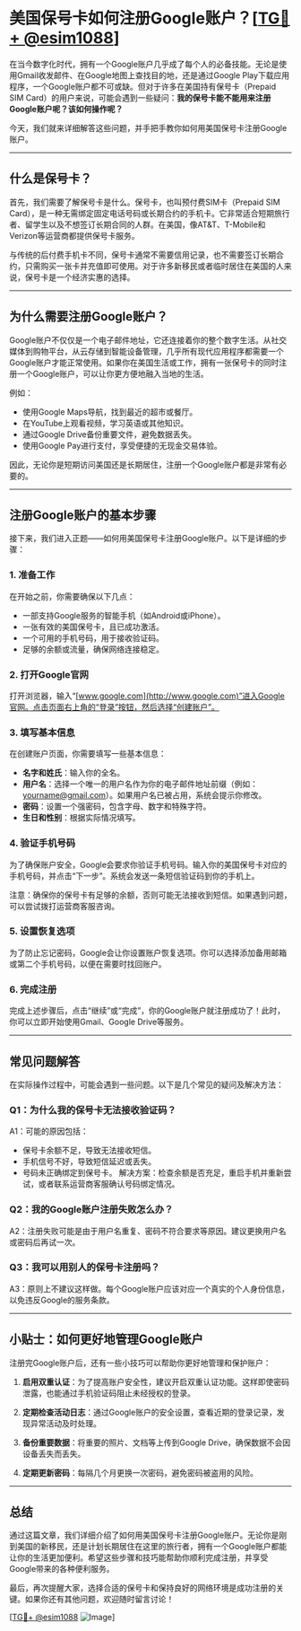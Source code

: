 # 美国保号卡如何注册Google账户？[[TG💪+ @esim1088](https://t.me/s/esim1088)]

在当今数字化时代，拥有一个Google账户几乎成了每个人的必备技能。无论是使用Gmail收发邮件、在Google地图上查找目的地，还是通过Google Play下载应用程序，一个Google账户都不可或缺。但对于许多在美国持有保号卡（Prepaid SIM Card）的用户来说，可能会遇到一些疑问：**我的保号卡能不能用来注册Google账户呢？该如何操作呢？**

今天，我们就来详细解答这些问题，并手把手教你如何用美国保号卡注册Google账户。

---

## 什么是保号卡？

首先，我们需要了解保号卡是什么。保号卡，也叫预付费SIM卡（Prepaid SIM Card），是一种无需绑定固定电话号码或长期合约的手机卡。它非常适合短期旅行者、留学生以及不想签订长期合同的人群。在美国，像AT&T、T-Mobile和Verizon等运营商都提供保号卡服务。

与传统的后付费手机卡不同，保号卡通常不需要信用记录，也不需要签订长期合约，只需购买一张卡并充值即可使用。对于许多新移民或者临时居住在美国的人来说，保号卡是一个经济实惠的选择。

---

## 为什么需要注册Google账户？

Google账户不仅仅是一个电子邮件地址，它还连接着你的整个数字生活。从社交媒体到购物平台，从云存储到智能设备管理，几乎所有现代应用程序都需要一个Google账户才能正常使用。如果你在美国生活或工作，拥有一张保号卡的同时注册一个Google账户，可以让你更方便地融入当地的生活。

例如：
- 使用Google Maps导航，找到最近的超市或餐厅。
- 在YouTube上观看视频，学习英语或其他知识。
- 通过Google Drive备份重要文件，避免数据丢失。
- 使用Google Pay进行支付，享受便捷的无现金交易体验。

因此，无论你是短期访问美国还是长期居住，注册一个Google账户都是非常有必要的。

---

## 注册Google账户的基本步骤

接下来，我们进入正题——如何用美国保号卡注册Google账户。以下是详细的步骤：

### 1. 准备工作

在开始之前，你需要确保以下几点：
- 一部支持Google服务的智能手机（如Android或iPhone）。
- 一张有效的美国保号卡，且已成功激活。
- 一个可用的手机号码，用于接收验证码。
- 足够的余额或流量，确保网络连接稳定。

### 2. 打开Google官网

打开浏览器，输入“[www.google.com](http://www.google.com)”进入Google官网。点击页面右上角的“登录”按钮，然后选择“创建账户”。

### 3. 填写基本信息

在创建账户页面，你需要填写一些基本信息：
- **名字和姓氏**：输入你的全名。
- **用户名**：选择一个唯一的用户名作为你的电子邮件地址前缀（例如：yourname@gmail.com）。如果用户名已被占用，系统会提示你修改。
- **密码**：设置一个强密码，包含字母、数字和特殊字符。
- **生日和性别**：根据实际情况填写。

### 4. 验证手机号码

为了确保账户安全，Google会要求你验证手机号码。输入你的美国保号卡对应的手机号码，并点击“下一步”。系统会发送一条短信验证码到你的手机上。

注意：确保你的保号卡有足够的余额，否则可能无法接收到短信。如果遇到问题，可以尝试拨打运营商客服咨询。

### 5. 设置恢复选项

为了防止忘记密码，Google会让你设置账户恢复选项。你可以选择添加备用邮箱或第二个手机号码，以便在需要时找回账户。

### 6. 完成注册

完成上述步骤后，点击“继续”或“完成”，你的Google账户就注册成功了！此时，你可以立即开始使用Gmail、Google Drive等服务。

---

## 常见问题解答

在实际操作过程中，可能会遇到一些问题。以下是几个常见的疑问及解决方法：

### Q1：为什么我的保号卡无法接收验证码？
A1：可能的原因包括：
- 保号卡余额不足，导致无法接收短信。
- 手机信号不好，导致短信延迟或丢失。
- 号码未正确绑定到保号卡。
解决方案：检查余额是否充足，重启手机并重新尝试，或者联系运营商客服确认号码绑定情况。

### Q2：我的Google账户注册失败怎么办？
A2：注册失败可能是由于用户名重复、密码不符合要求等原因。建议更换用户名或密码后再试一次。

### Q3：我可以用别人的保号卡注册吗？
A3：原则上不建议这样做。每个Google账户应该对应一个真实的个人身份信息，以免违反Google的服务条款。

---

## 小贴士：如何更好地管理Google账户

注册完Google账户后，还有一些小技巧可以帮助你更好地管理和保护账户：

1. **启用双重认证**：为了提高账户安全性，建议开启双重认证功能。这样即使密码泄露，也能通过手机验证码阻止未经授权的登录。

2. **定期检查活动日志**：通过Google账户的安全设置，查看近期的登录记录，发现异常活动及时处理。

3. **备份重要数据**：将重要的照片、文档等上传到Google Drive，确保数据不会因设备丢失而丢失。

4. **定期更新密码**：每隔几个月更换一次密码，避免密码被盗用的风险。

---

## 总结

通过这篇文章，我们详细介绍了如何用美国保号卡注册Google账户。无论你是刚到美国的新移民，还是计划长期居住在这里的旅行者，拥有一个Google账户都能让你的生活更加便利。希望这些步骤和技巧能帮助你顺利完成注册，并享受Google带来的各种便利服务。

最后，再次提醒大家，选择合适的保号卡和保持良好的网络环境是成功注册的关键。如果你还有其他问题，欢迎随时留言讨论！

[[TG💪+ @esim1088](https://t.me/s/esim1088) ![Image](https://i.postimg.cc/4NQfJmqS/Snipaste-2025-05-13-00-14-12.png)]